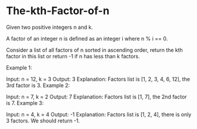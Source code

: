 # The-kth-Factor-of-n
Given two positive integers n and k.

A factor of an integer n is defined as an integer i where n % i == 0.

Consider a list of all factors of n sorted in ascending order, return the kth factor in this list or return -1 if n has less than k factors.

Example 1:

Input: n = 12, k = 3
Output: 3
Explanation: Factors list is [1, 2, 3, 4, 6, 12], the 3rd factor is 3.
Example 2:

Input: n = 7, k = 2
Output: 7
Explanation: Factors list is [1, 7], the 2nd factor is 7.
Example 3:

Input: n = 4, k = 4
Output: -1
Explanation: Factors list is [1, 2, 4], there is only 3 factors. We should return -1.
